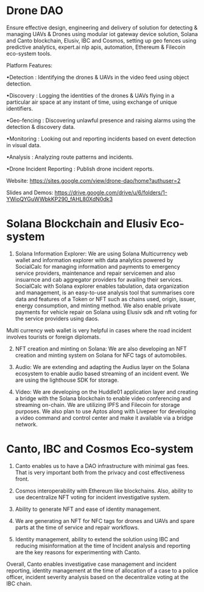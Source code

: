 # Drone DAO

Ensure effective design, engineering and delivery of solution for detecting & managing UAVs & Drones using modular iot gateway device solution, Solana and Canto blockchain, Elusiv, IBC and Cosmos, setting up geo fences using predictive analytics, expert.ai nlp apis, automation, Ethereum & Filecoin eco-system tools.

Platform Features:

•Detection : Identifying the drones & UAVs in the video feed using object detection.

•Discovery : Logging the identities of the drones & UAVs flying in a particular air space at any instant of time, using exchange of unique identifiers.

•Geo-fencing : Discovering unlawful presence and raising alarms using the detection & discovery data.

•Monitoring : Looking out and reporting incidents based on event detection in visual data.

•Analysis : Analyzing route patterns and incidents.

•Drone Incident Reporting : Publish drone incident reports.


Website: https://sites.google.com/view/drone-dao/home?authuser=2

Slides and Demos: https://drive.google.com/drive/u/6/folders/1-YWioQYGuWWbkKP290_fAHL80XdN0dk3


# Solana Blockchain and Elusiv Eco-system

1. Solana Information Explorer: We are using Solana Multicurrency web wallet and information explorer with data analytics powered by SocialCalc for managing information and payments to emergency service providers, maintenance and repair servicemen and also insuarnce and cab aggregator providers for availing their services. SocialCalc with Solana explorer enables tabulation, data organization and management, is an easy-to-use analysis tool that summarises core data and features of a Token or NFT such as chains used, origin, issuer, energy consumption, and minting method.  We also enable private payments for vehicle repair on Solana using Elusiv sdk and nft voting for the service providers using daos. 

Multi currency web wallet is very helpful in cases where the road incident involves tourists or foreign diplomats.

2. NFT creation and minting on Solana: We are also developing an NFT creation and minting system on Solana for NFC tags of automobiles.

3. Audio: We are extending and adapting the Audius layer on the Solana ecosystem to enable audio based streaming of an incident event. We are using the lighthouse SDK for storage.

4. Video: We are developing on the Huddle01 application layer and creating a bridge with the Solana blockchain to enable video conferencing and streaming on-chain. We are utilizing IPFS and Filecoin for storage purposes. We also plan to use Aptos along with Livepeer for developing a video command and control center and make it available via a bridge network.


# Canto, IBC and Cosmos Eco-system

1. Canto enables us to have a DAO infrastructure with minimal gas fees. That is very important both from the privacy and cost effectiveness front.

2. Cosmos interoperability with Ethereum like blockchains. Also, ability to use decentralize NFT voting for incident investigative system.

3. Ability to generate NFT and ease of identity management.

4. We are generating an NFT for NFC tags for drones and UAVs and spare parts at the time of service and repair workflows.

5. Identity management, ability to extend the solution using IBC and reducing misinformation at the time of Incident analysis and reporting are the key reasons for experimenting with Canto.


Overall, Canto enables investigative case management and incident reporting, identity management at the time of allocation of a case to a police officer, incident severity analysis based on the decentralize voting at the IBC chain.

